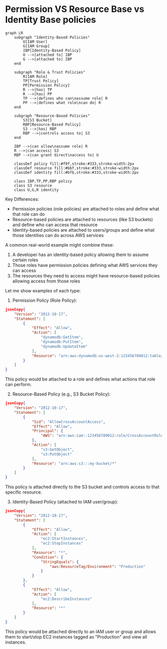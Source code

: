 # Permission VS Resource Base vs Identity Base policies



```mermaid
graph LR
    subgraph "Identity-Based Policies"
        U[IAM User]
        G[IAM Group]
        IBP[Identity-Based Policy]
        U -->|attached to| IBP
        G -->|attached to| IBP
    end

    subgraph "Role & Trust Policies"
        R[IAM Role]
        TP[Trust Policy]
        PP[Permission Policy]
        R -->|has| TP
        R -->|has| PP
        TP -->|defines who can\nassume role| R
        PP -->|defines what role\ncan do| R
    end

    subgraph "Resource-Based Policies"
        S3[S3 Bucket]
        RBP[Resource-Based Policy]
        S3 -->|has| RBP
        RBP -->|controls access to| S3
    end

    IBP -->|can allow\nassume role| R
    R -->|can access| S3
    RBP -->|can grant direct\naccess to| U

    classDef policy fill:#f9f,stroke:#333,stroke-width:2px
    classDef resource fill:#bbf,stroke:#333,stroke-width:2px
    classDef identity fill:#bfb,stroke:#333,stroke-width:2px
    
    class IBP,TP,PP,RBP policy
    class S3 resource
    class U,G,R identity
```



Key Differences:

* Permission policies (role policies) are attached to roles and define what that role can do
* Resource-based policies are attached to resources (like S3 buckets) and define who can access that resource
* Identity-based policies are attached to users/groups and define what those identities can do across AWS services

A common real-world example might combine these:

1. A developer has an identity-based policy allowing them to assume certain roles
2. Those roles have permission policies defining what AWS services they can access
3. The resources they need to access might have resource-based policies allowing access from those roles



Let me show examples of each type:

1. Permission Policy (Role Policy):

```json
jsonCopy{
    "Version": "2012-10-17",
    "Statement": [
        {
            "Effect": "Allow",
            "Action": [
                "dynamodb:GetItem",
                "dynamodb:PutItem",
                "dynamodb:UpdateItem"
            ],
            "Resource": "arn:aws:dynamodb:us-west-2:123456789012:table/MyTable"
        }
    ]
}
```

This policy would be attached to a role and defines what actions that role can perform.

2. Resource-Based Policy (e.g., S3 Bucket Policy):

```json
jsonCopy{
    "Version": "2012-10-17",
    "Statement": [
        {
            "Sid": "AllowCrossAccountAccess",
            "Effect": "Allow",
            "Principal": {
                "AWS": "arn:aws:iam::123456789012:role/CrossAccountRole"
            },
            "Action": [
                "s3:GetObject",
                "s3:PutObject"
            ],
            "Resource": "arn:aws:s3:::my-bucket/*"
        }
    ]
}
```

This policy is attached directly to the S3 bucket and controls access to that specific resource.

3. Identity-Based Policy (attached to IAM user/group):

```json
jsonCopy{
    "Version": "2012-10-17",
    "Statement": [
        {
            "Effect": "Allow",
            "Action": [
                "ec2:StartInstances",
                "ec2:StopInstances"
            ],
            "Resource": "*",
            "Condition": {
                "StringEquals": {
                    "aws:ResourceTag/Environment": "Production"
                }
            }
        },
        {
            "Effect": "Allow",
            "Action": [
                "ec2:DescribeInstances"
            ],
            "Resource": "*"
        }
    ]
}
```

This policy would be attached directly to an IAM user or group and allows them to start/stop EC2 instances tagged as "Production" and view all instances.
